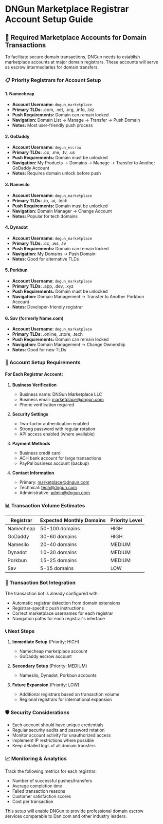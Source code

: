 # DNGun Marketplace Registrar Account Setup Guide

## 🏢 Required Marketplace Accounts for Domain Transactions

To facilitate secure domain transactions, DNGun needs to establish marketplace accounts at major domain registrars. These accounts will serve as escrow intermediaries for domain transfers.

### 📋 Priority Registrars for Account Setup

#### 1. **Namecheap**
- **Account Username:** `dngun_marketplace`
- **Primary TLDs:** .com, .net, .org, .info, .biz
- **Push Requirements:** Domain can remain locked
- **Navigation:** Domain List → Manage → Transfer → Push Domain
- **Notes:** Most user-friendly push process

#### 2. **GoDaddy**
- **Account Username:** `dngun_escrow`
- **Primary TLDs:** .co, .me, .tv, .us
- **Push Requirements:** Domain must be unlocked
- **Navigation:** My Products → Domains → Manage → Transfer to Another GoDaddy Account
- **Notes:** Requires domain unlock before push

#### 3. **Namesilo**
- **Account Username:** `dngun_marketplace`
- **Primary TLDs:** .io, .ai, .tech
- **Push Requirements:** Domain must be unlocked
- **Navigation:** Domain Manager → Change Account
- **Notes:** Popular for tech domains

#### 4. **Dynadot**
- **Account Username:** `dngun_marketplace`
- **Primary TLDs:** .cc, .ws, .tv
- **Push Requirements:** Domain can remain locked
- **Navigation:** My Domains → Push Domain
- **Notes:** Good for alternative TLDs

#### 5. **Porkbun**
- **Account Username:** `dngun_marketplace`
- **Primary TLDs:** .app, .dev, .xyz
- **Push Requirements:** Domain must be unlocked
- **Navigation:** Domain Management → Transfer to Another Porkbun Account
- **Notes:** Developer-friendly registrar

#### 6. **Sav (formerly Name.com)**
- **Account Username:** `dngun_marketplace`
- **Primary TLDs:** .online, .store, .tech
- **Push Requirements:** Domain can remain locked
- **Navigation:** Domain Management → Change Ownership
- **Notes:** Good for new TLDs

### 🔧 Account Setup Requirements

#### For Each Registrar Account:

1. **Business Verification**
   - Business name: DNGun Marketplace LLC
   - Business email: marketplace@dngun.com
   - Phone verification required

2. **Security Settings**
   - Two-factor authentication enabled
   - Strong password with regular rotation
   - API access enabled (where available)

3. **Payment Methods**
   - Business credit card
   - ACH bank account for large transactions
   - PayPal business account (backup)

4. **Contact Information**
   - Primary: marketplace@dngun.com
   - Technical: tech@dngun.com
   - Administrative: admin@dngun.com

### 📊 Transaction Volume Estimates

| Registrar | Expected Monthly Domains | Priority Level |
|-----------|-------------------------|----------------|
| Namecheap | 50-100 domains         | HIGH           |
| GoDaddy   | 30-60 domains          | HIGH           |
| Namesilo  | 20-40 domains          | MEDIUM         |
| Dynadot   | 10-30 domains          | MEDIUM         |
| Porkbun   | 15-25 domains          | MEDIUM         |
| Sav       | 5-15 domains           | LOW            |

### 🔄 Transaction Bot Integration

The transaction bot is already configured with:
- Automatic registrar detection from domain extensions
- Registrar-specific push instructions
- Correct marketplace usernames for each registrar
- Navigation paths for each registrar's interface

### 📞 Next Steps

1. **Immediate Setup** (Priority: HIGH)
   - Namecheap marketplace account
   - GoDaddy escrow account

2. **Secondary Setup** (Priority: MEDIUM)
   - Namesilo, Dynadot, Porkbun accounts

3. **Future Expansion** (Priority: LOW)
   - Additional registrars based on transaction volume
   - Regional registrars for international expansion

### 🛡️ Security Considerations

- Each account should have unique credentials
- Regular security audits and password rotation
- Monitor account activity for unauthorized access
- Implement IP restrictions where possible
- Keep detailed logs of all domain transfers

### 📈 Monitoring & Analytics

Track the following metrics for each registrar:
- Number of successful pushes/transfers
- Average completion time
- Failed transaction reasons
- Customer satisfaction scores
- Cost per transaction

This setup will enable DNGun to provide professional domain escrow services comparable to Dan.com and other industry leaders.